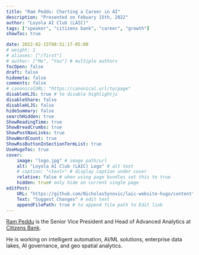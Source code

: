 ```yaml
---
title: "Ram Peddu: Charting a Career in AI"
description: "Presented on Febuary 15th, 2022"
author: "Loyola AI Club (LAIC)"
tags: ["speaker", "citizens bank", "career", "growth"]
showToc: true

date: 2022-02-15T08:51:17-05:00
# weight: 1
# aliases: ["/first"]
# author: ["Me", "You"] # multiple authors
TocOpen: false
draft: false
hidemeta: false
comments: false
# canonicalURL: "https://canonical.url/to/page"
disableHLJS: true # to disable highlightjs
disableShare: false
disableHLJS: false
hideSummary: false
searchHidden: true
ShowReadingTime: true
ShowBreadCrumbs: true
ShowPostNavLinks: true
ShowWordCount: true
ShowRssButtonInSectionTermList: true
UseHugoToc: true
cover:
    image: "logo.jpg" # image path/url
    alt: "Loyola AI Club (LAIC) Logo" # alt text
    # caption: "<text>" # display caption under cover
    relative: false # when using page bundles set this to true
    hidden: true# only hide on current single page
editPost:
    URL: "https://github.com/NicholasSynovic/laic-website-hugo/content"
    Text: "Suggest Changes" # edit text
    appendFilePath: true # to append file path to Edit link
---
```


[Ram Peddu](https://www.linkedin.com/in/rpeddu/) is the Senior Vice President and Head of Advanced Analytics at [Citizens Bank](https://www.citizensbank.com).

He is working on intelligent automation, AI/ML solutions, enterprise data lakes, AI governance, and geo spatial analytics.
